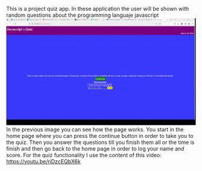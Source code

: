 This is a project quiz app.
In these application the user will be shown with random questions about the programming languaje javascript
![Alt text](assets/img/App-Presentation.gif)
In the previous image you can see how the page works.
You start in the home page where you can press the continue button in order to take you to the quiz.
Then you answer the questions till you finish them all or the time is finish and then go back to the home page in order to log your name and score.
For the quiz functionality I use the content of this video:
https://youtu.be/riDzcEQbX6k